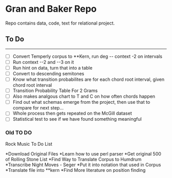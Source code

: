 # Gran and Baker Repo

Repo contains data, code, text for relational project.

## To Do 
--------------------------------------------------------------------------------------
* [ ] Convert Temperly corpus to **Kern, run deg -- context -2 on intervals
* [ ] Run context --2 and --3 on it
* [ ] Run hint on data, turn that into a table
* [ ] Convert to descending semitones
* [ ] Know what transition probabilites are for each chord root interval, given chord root interval 
* [ ] Transition Probability Table For 2 Grams 
* [ ] Also makes analgous chart to T and C on how often chords happen 
* [ ] Find out what schemas emerge from the project, then use that to compare for next step...
* [ ] Whole process then gets repeated on the McGill dataset 
* [ ] Statistical test to see if we have found something meaningful 

### Old TO DO 

Rock Music To Do List

*Download Original Files
*Learn how to use perl parser
*Get original 500 of Rolling Stone List
*Find Way to Translate Corpus to Humdrum 
*Transcribe Night Moves - Seger
*Put it into notation that used in Corpus
*Translate file into **kern
*Find More literature on position finding

